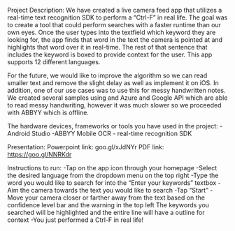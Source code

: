 Project Description: 
We have created a live camera feed app that utilizes a real-time text recognition SDK to perform a “Ctrl-F” in real life. The goal was to create a tool that could perform searches with a faster runtime than our own eyes. Once the user types into the textfield which keyword they are looking for, the app finds that word in the text the camera is pointed at and highlights that word over it in real-time. The rest of that sentence that includes the keyword is boxed to provide context for the user. This app supports 12 different languages. 

For the future, we would like to improve the algorithm so we can read smaller text and remove the slight delay as well as implement it on iOS. In addition, one of our use cases was to use this for messy handwritten notes. We created several samples using and Azure and Google API which are able to read messy handwriting, however it was much slower so we proceeded with ABBYY which is offline. 


The hardware devices, frameworks or tools you have used in the project:
-Android Studio 
-ABBYY Mobile OCR - real-time recognition SDK


Presentation: 
Powerpoint link: goo.gl/xJdNYr
PDF link: https://goo.gl/NNRKdr 



Instructions to run: 
-Tap on the app icon through your homepage
-Select the desired language from the dropdown menu on the top right
-Type the word you would like to search for into the “Enter your keywords” textbox
-Aim the camera towards the text you would like to search
-Tap “Start”
-Move your camera closer or farther away from the text based on the confidence level bar and the warning in the top left 
The keywords you searched will be highlighted and the entire line will have a outline for context 
-You just performed a Ctrl-F in real life!
